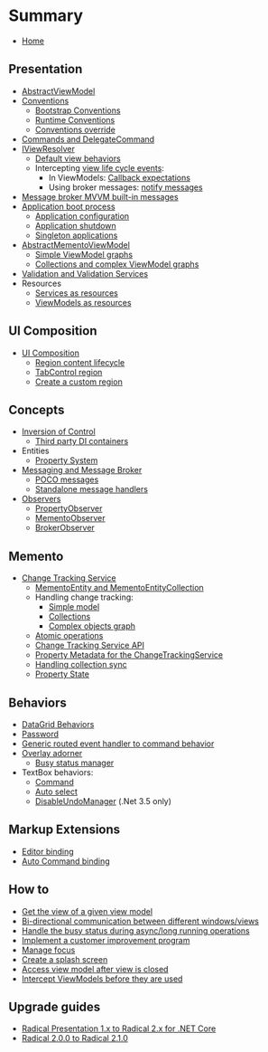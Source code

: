 # Summary

* [Home](README.md)

## Presentation

* [AbstractViewModel](/mvvm/abstract-view-model.md)
* [Conventions](/mvvm/conventions.md)
  * [Bootstrap Conventions](/mvvm/bootstrap-conventions.md)
  * [Runtime Conventions](/mvvm/runtime-conventions.md)
  * [Conventions override](/mvvm/conventions-override.md)
* [Commands and DelegateCommand](/mvvm/delegate-command.md)
* [IViewResolver](/mvvm/iview-resolver.md)
  * [Default view behaviors](/mvvm/default-view-behaviors.md)
  * Intercepting [view life cycle events](/mvvm/view-life-cycle-events.md):
    * In ViewModels: [Callback expectations](/mvvm/callback-expectations.md)
    * Using broker messages: [notify messages](/mvvm/notify-messages.md)
* [Message broker MVVM built-in messages](/mvvm/built-in-messages.md)
* [Application boot process](/mvvm/boot-process.md)
  * [Application configuration](/mvvm/application-configuration.md)
  * [Application shutdown](/mvvm/application-shutdown.md)
  * [Singleton applications](/mvvm/singleton-applications.md)
* [AbstractMementoViewModel](/mvvm/abstract-memento-view-model.md)
  * [Simple ViewModel graphs](/mvvm/memento-change-tracking-simple-view-model.md)
  * [Collections and complex ViewModel graphs](/mvvm/memento-change-tracking-collection-and-complex-view-model.md.md)
* [Validation and Validation Services](/mvvm/validation-validationservice.md)
* Resources
  * [Services as resources](/mvvm/services-as-resources.md)
  * [ViewModels as resources](/mvvm/viewmodels-as-resources.md)
## UI Composition

* [UI Composition](/ui-composition/index.md)
  * [Region content lifecycle](/ui-composition/region-content-lifecycle.md)
  * [TabControl region](/ui-composition/tabcontrol-region.md)
  * [Create a custom region](/ui-composition/create-a-custom-region.md)

## Concepts

* [Inversion of Control](/ioc/README.md)
  * [Third party DI containers](/ioc/third-party.md)
* Entities
  * [Property System](/entities/property-system.md)
* [Messaging and Message Broker](/messaging/message-broker.md)
  * [POCO messages](/messaging/poco-messages.md)
  * [Standalone message handlers](/messaging/abstract-message-handler.md)
* [Observers](/observers/README.md)
  * [PropertyObserver](/observers/property-observer.md)
  * [MementoObserver](/observers/memento-observer.md)
  * [BrokerObserver](/observers/broker-observer.md)

## Memento

* [Change Tracking Service](/memento/change-tracking-service.md)
  * [MementoEntity and MementoEntityCollection](/memento/memento-entities.md)
  * Handling change tracking:
    * [Simple model](/memento/simple-model.md)
    * [Collections](/memento/collections.md)
    * [Complex objects graph](/memento/complex-graph.md)
  * [Atomic operations](/memento/atomic-operations.md)
  * [Change Tracking Service API](/memento/change-tracking-service-api.md)
  * [Property Metadata for the ChangeTrackingService](/memento/memento-metadata.md)
  * [Handling collection sync](/memento/handling-collection-sync.md)
  * [Property State](/memento/property-state.md)


## Behaviors

* [DataGrid Behaviors](/behaviors/datagrid-behaviors.md)
* [Password](/behaviors/password.md)
* [Generic routed event handler to command behavior](/behaviors/routed-event-to-command.md)
* [Overlay adorner](/behaviors/overlay-adorner.md)
  * [Busy status manager](/behaviors/busy-status-manager.md)
* TextBox behaviors:
  * [Command](/behaviors/textbox-command.md)
  * [Auto select](/behaviors/textbox-auto-select.md)
  * [DisableUndoManager](/behaviors/textbox-disable-undo-manager.md) (.Net 3.5 only)

## Markup Extensions

- [Editor binding](/markup/editor-binding.md)
- [Auto Command binding](/markup/auto-command-binding.md)

## How to

- [Get the view of a given view model](/how-tos/get-view-of-view-model.md)
- [Bi-directional communication between different windows/views](/how-tos/windows-bi-directional-communication.md)
- [Handle the busy status during async/long running operations](/how-tos/async-long-running-busy-status.md)
- [Implement a customer improvement program](/how-tos/customer-improvement-program.md)
- [Manage focus](/how-tos/manage-focus.md)
- [Create a splash screen](/how-tos/splash-screen.md)
- [Access view model after view is closed](/how-tos/access-view-model-after-view-closed.md)
- [Intercept ViewModels before they are used](/how-tos/intercept-viewmodels-before-usage.md)

## Upgrade guides

- [Radical Presentation 1.x to Radical 2.x for .NET Core](/upgrade-guides/1.x-to-2.0.0.md)
- [Radical 2.0.0 to Radical 2.1.0](/upgrade-guides/2.0.0-to-2.1.0.md)

